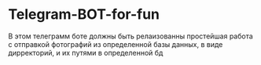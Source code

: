 # Telegram-BOT-for-fun

В этом телеграмм боте должны быть релаизованны простейшая работа с отправкой фотографий из определенной базы данных, в виде дирректорий, и их путями в определенной бд
